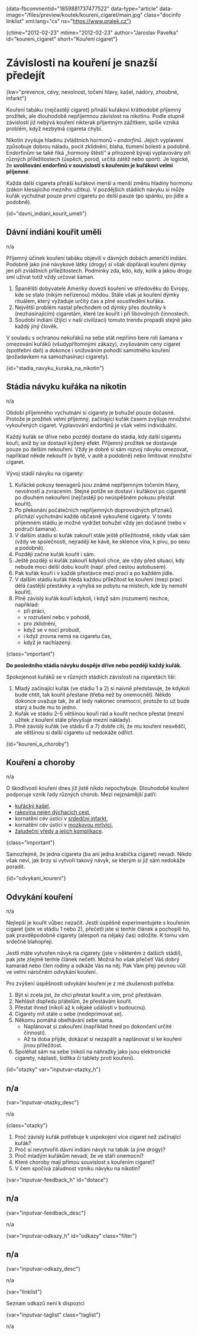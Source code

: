 
{data-fbcommentid="1859881737477522" data-type="article" data-image="/files/preview/koutek/koureni_cigaret/main.jpg" class="docinfo linklist" xml:lang="cs" ns="https://www.pralek.cz"}

{ctime="2012-02-23" mtime="2012-02-23" author="Jaroslav Pavelka" id="koureni_cigaret" short="Kouření cigaret"}

# Závislosti na kouření je snazší předejít

{kw="prevence, cévy, nevolnost, točení hlavy, kašel, nádory, zhoubné, infarkt"}

Kouření tabáku (nejčastěji cigaret) přináší kuřákovi krátkodobě příjemný prožitek, ale dlouhodobě nepříjemnou závislost na nikotinu. Podle stupně závislosti již nebývá kouření nikterak příjemným zážitkem, spíše vzniká problém, když nezbytná cigareta chybí. 

Nikotin zvyšuje hladinu zvláštních hormonů – _endorfinů_. Jejich vyplavení způsobuje dobrou náladu, pocit zklidnění, blaha, tlumení bolesti a podobně. Endorfinům se také říká „hormony štěstí“ a přirozeně bývají vyplavovány při různých příležitostech (úspěch, porod, určitá zátěž nebo sport). Je logické, že **uvolňování endorfinů v souvislosti s kouřením je kuřákovi velmi příjemné**. 

Každá další cigareta přináší kuřákovi menší a menší změnu hladiny hormonu (zákon klesajícího mezního užitku). V pozdějších stádiích návyku si může kuřák vychutnat pouze první cigaretu po delší pauze (po spánku, po jídle a podobně). 

{id="davni\_indiani\_kourit_umeli"}

## Dávní indiáni kouřit uměli 

n/a 

Příjemný účinek kouření tabáku objevili v dávných dobách američtí indiáni. Podobně jako jiné návykové látky (drogy) si však dopřávali kouření dýmky jen při zvláštních příležitostech. Podmínky zda, kdo, kdy, kolik a jakou drogu smí užívat totiž vždy určoval šaman. 

  1. Španělští dobyvatelé Ameriky dovezli kouření ve středověku do Evropy, kde se stalo (nikým neřízenou) módou. Stále však je kouření dýmky rituálem, který vyžaduje určitý čas a plné soustředění kuřáka. 
  2. Největší problém nastal přechodem od dýmky přes doutníky k (nezhasínajícím) cigaretám, které lze kouřit i při libovolných činnostech. 
  3. Soudobí indiáni (žijící v naší civilizaci) tomuto trendu propadli stejně jako každý jiný člověk. 

V souladu s ochranou nekuřáků na sebe stát nepřímo bere roli šamana v omezování kuřáků (všudypřítomnými zákazy), zvyšováním ceny cigaret (spotřební daň) a dokonce i snižováním pohodlí samotného kouření (požadavkem na samozhasínací cigarety). 

{id="stadia\_navyku\_kuraka\_na\_nikotin"}

## Stádia návyku kuřáka na nikotin 

n/a 

Období příjemného vychutnání si cigarety je bohužel pouze dočasné. Protože je prožitek velmi příjemný, začínající kuřák časem zvyšuje množství vykouřených cigaret. Vyplavování endorfinů je však velmi individuální. 

Každý kuřák se dříve nebo později dostane do stádia, kdy další cigaretu kouří, aniž by se dostavil kýžený efekt. Příjemný prožitek se dostavuje pouze po delším nekouření. Vždy je dobré si sám rozvoj návyku omezovat, například někde nekouřit (v bytě, v autě a podobně) nebo limitovat množství cigaret. 

Vývoj stádií návyku na cigarety: 

  1. Kuřácké pokusy teenagerů jsou známé nepříjemným točením hlavy, nevolností a zvracením. Stejné potíže se dostaví i kuřákovi po cigaretě po dlouhém nekouření (nejčastěji po neúspěšném pokusu přestat kouřit). 
  2. Po překonání počátečních nepříjemných doprovodných příznaků přichází vychutnání každé občasně vykouřené cigarety. V tomto příjemném stádiu je možné vydržet bohužel vždy jen dočasně (nebo v područí šamana). 
  3. V dalším stádiu si kuřák zakouří stále ještě příležitostně, nikdy však sám (vždy ve společnosti, nejraději ke kávě, ke sklence vína, k pivu, po sexu a podobně). 
  4. Později začne kuřák kouřit i sám. 
  5. Ještě později si kuřák zakouří kdykoli chce, ale vždy před situací, kdy nebude moci delší dobu kouřit (např. před cestou autobusem). 
  6. Pak kuřák kouří i v každé přestávce mezi prací a po každém jídle. 
  7. V dalším stádiu kuřák hledá každou příležitost ke kouření (mezi prací dělá častější přestávky a vyhýbá se pobytu na místech, kde by nemohl kouřit). 
  8. Plně závislý kuřák kouří kdykoli, i když sám (rozumem) nechce, například: 
      * při práci, 
      * v rozrušení nebo v pohodě, 
      * pro zklidnění, 
      * když se v noci probudí, 
      * i když zrovna nemá na cigaretu čas, 
      * když je nachlazený. 

{class="important"}

**Do posledního stádia návyku dospěje dříve nebo později každý kuřák.** 

Spokojenost kuřáků se v různých stádiích závislosti na cigaretách liší: 

  1. Mladý začínající kuřák (ve stádiu 1 a 2) si naivně představuje, že kdykoli bude chtít, tak kouřit přestane (třeba než by onemocněl). Někdo dokonce uvažuje tak, že ať tedy nakonec onemocní, protože to už bude starý a bude mu to jedno. 
  2. Kuřák ve stádiu 2–5 většinou kouří rád a kouřit nechce přestat (mezní užitek z kouření stále převyšuje mezní náklady). 
  3. Plně závislý kuřák (ve stádiu 6 a 7) dobře cítí, že mu kouření nesvědčí, ale většinou si další cigaretu už nedokáže odříct. 

{id="koureni\_a\_choroby"}

## Kouření a choroby 

n/a 

O škodlivosti kouření dnes již jistě nikdo nepochybuje. Dlouhodobé kouření podporuje vznik řady různých chorob. Mezi nejznámější patří: 

  * [kuřácký kašel][1], 
  * [rakovina nejen dýchacích cest][2], 
  * kornatění cév ústící v [srdedční infarkt][3], 
  * kornatění cév ústící v [mozkovou mrtvici][4], 
  * [žaludeční vředy a jejich komplikace][5]. 

{class="important"}

Samozřejmě, že jedna cigareta (ba ani jedna krabička cigaret) nevadí. Nikdo však neví, jak brzy si vytvoří takový návyk, se kterým si již sám nedokáže poradit. 

{id="odvykani_koureni"}

## Odvykání kouření 

n/a 

Nejlepší je kouřit vůbec nezačít. Jestli úspěšně experimentujete s kouřením cigaret (jste ve stádiu 1 nebo 2), přečetli jste si tenhle článek a pochopili ho, pak pravděpodobně cigarety (alespoň na nějaký čas) odložíte. K tomu vám srdečně blahopřeji. 

Jestli máte vytvořen návyk na cigarety (jste v některém z dalších stádií), pak jste zřejmě tenhle článek nečetli. Možná ho však přečetl Váš dobrý kamarád nebo člen rodiny a odkáže Vás na něj. Pak Vám přeji pevnou vůli ve velmi náročném odvykání kouření. 

Pro zvýšení úspěšnosti odvykání kouření je z mé zkušenosti potřeba: 

  1. Být si zcela jist, že chci přestat kouřit a vím, proč přestávám. 
  2. Nehlásit dopředu přátelům, že přestávám kouřit. 
  3. Přestat ihned (nikoli až k nějaké události v budoucnu). 
  4. Cigarety mít stále u sebe (nedeprimovat se). 
  5. Někomu pomáhá obelhávání sebe sama. 
      * Naplánovat si zakouření (například hned po dokončení určité činnosti). 
      * Až ta doba přijde, dokázat si nezapálit a naplánovat si ke kouření jinou příležitost. 
  6. Spoléhat sám na sebe (nikoli na náhražky jako jsou elektronické cigarety, náplasti, šidítka či tablety proti kouření). 

{id="otazky" var="inputvar-otazky_h"}

## n/a 

{var="inputvar-otazky_desc"}

n/a 

{class="otazky"}

  1. Proč závislý kuřák potřebuje k uspokojení více cigaret než začínající kuřák? 
  2. Proč si nevytvořili dávní indiáni návyk na tabák (a jiné drogy)? 
  3. Proč mladým kuřákům nevadí, že ve stáří onemocní? 
  4. Které choroby mají přímou souvislost s kouřením cigaret? 
  5. V čem spočívá záludnost vzniku návyku na nikotin? 

{var="inputvar-feedback_h" id="dotace"}

## n/a 

{var="inputvar-feedback_desc"}

n/a 

{var="inputvar-odkazy_h" id="odkazy" class="filter"}

## n/a 

{var="inputvar-odkazy_desc"}

n/a 

{var="linklist"}

Seznam odkazů není k dispozici 

{var="inputvar-taglist" class="taglist"}

n/a

 [1]: kasel
 [2]: rakovina_streva
 [3]: srdecni_infarkt
 [4]: mrtvice
 [5]: komplikace_vredu

